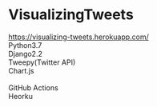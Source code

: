 # VisualizingTweets
https://visualizing-tweets.herokuapp.com/ \
Python3.7\
Django2.2\
Tweepy(Twitter API)\
Chart.js\
\
GitHub Actions\
Heorku
